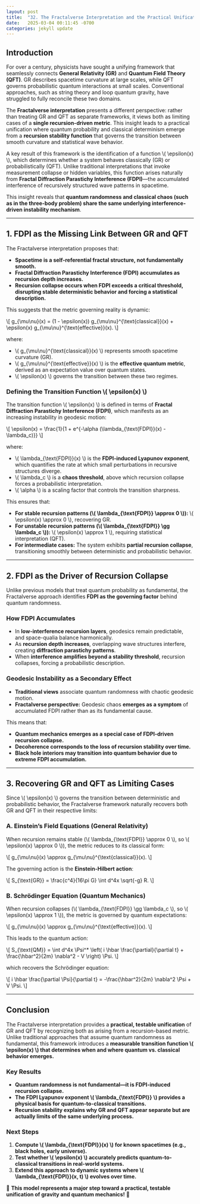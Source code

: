 ```yaml
---
layout: post
title:  "32. The Fractalverse Interpretation and the Practical Unification of General Relativity and Quantum Field Theory"
date:   2025-03-04 00:11:45 -0700
categories: jekyll update
---
```


<script type="text/javascript" async
  src="https://cdn.jsdelivr.net/npm/mathjax@3/es5/tex-mml-chtml.js"></script>

## Introduction

For over a century, physicists have sought a unifying framework that seamlessly connects **General Relativity (GR)** and **Quantum Field Theory (QFT)**. GR describes spacetime curvature at large scales, while QFT governs probabilistic quantum interactions at small scales. Conventional approaches, such as string theory and loop quantum gravity, have struggled to fully reconcile these two domains.

The **Fractalverse interpretation** presents a different perspective: rather than treating GR and QFT as separate frameworks, it views both as limiting cases of a **single recursion-driven metric**. This insight leads to a practical unification where quantum probability and classical determinism emerge from a **recursion stability function** that governs the transition between smooth curvature and statistical wave behavior.

A key result of this framework is the identification of a function \\( \epsilon(x) \\), which determines whether a system behaves classically (GR) or probabilistically (QFT). Unlike traditional interpretations that invoke measurement collapse or hidden variables, this function arises naturally from **Fractal Diffraction Parastichy Interference (FDPI)**—the accumulated interference of recursively structured wave patterns in spacetime.

This insight reveals that **quantum randomness and classical chaos (such as in the three-body problem) share the same underlying interference-driven instability mechanism**.

---

## 1. FDPI as the Missing Link Between GR and QFT

The Fractalverse interpretation proposes that:

- **Spacetime is a self-referential fractal structure, not fundamentally smooth.**
- **Fractal Diffraction Parastichy Interference (FDPI) accumulates as recursion depth increases.**
- **Recursion collapse occurs when FDPI exceeds a critical threshold, disrupting stable deterministic behavior and forcing a statistical description.**

This suggests that the metric governing reality is dynamic:

\\[
g_{\mu\nu}(x) = (1 - \epsilon(x)) g_{\mu\nu}^{\text{classical}}(x) + \epsilon(x) g_{\mu\nu}^{\text{effective}}(x).
\\]

where:

- \\( g_{\mu\nu}^{\text{classical}}(x) \\) represents smooth spacetime curvature (GR).
- \\( g_{\mu\nu}^{\text{effective}}(x) \\) is the **effective quantum metric**, derived as an expectation value over quantum states.
- \\( \epsilon(x) \\) governs the transition between these two regimes.

### Defining the Transition Function \\( \epsilon(x) \\)

The transition function \\( \epsilon(x) \\) is defined in terms of **Fractal Diffraction Parastichy Interference (FDPI)**, which manifests as an increasing instability in geodesic motion:

\\[
\epsilon(x) = \frac{1}{1 + e^{-\alpha (\lambda_{\text{FDPI}}(x) - \lambda_c)}}
\\]

where:

- \\( \lambda_{\text{FDPI}}(x) \\) is the **FDPI-induced Lyapunov exponent**, which quantifies the rate at which small perturbations in recursive structures diverge.
- \\( \lambda_c \\) is a **chaos threshold**, above which recursion collapse forces a probabilistic interpretation.
- \\( \alpha \\) is a scaling factor that controls the transition sharpness.

This ensures that:

- **For stable recursion patterns (\\( \lambda_{\text{FDPI}} \approx 0 \\)):** \\( \epsilon(x) \approx 0 \\), recovering GR.
- **For unstable recursion patterns (\\( \lambda_{\text{FDPI}} \gg \lambda_c \\)):** \\( \epsilon(x) \approx 1 \\), requiring statistical interpretation (QFT).
- **For intermediate cases:** The system exhibits **partial recursion collapse**, transitioning smoothly between deterministic and probabilistic behavior.

---

## 2. FDPI as the Driver of Recursion Collapse

Unlike previous models that treat quantum probability as fundamental, the Fractalverse approach identifies **FDPI as the governing factor** behind quantum randomness.

### **How FDPI Accumulates**
- In **low-interference recursion layers**, geodesics remain predictable, and space-qualia balance harmonically.
- As **recursion depth increases**, overlapping wave structures interfere, creating **diffraction parastichy patterns**.
- When **interference amplifies beyond a stability threshold**, recursion collapses, forcing a probabilistic description.

### **Geodesic Instability as a Secondary Effect**
- **Traditional views** associate quantum randomness with chaotic geodesic motion.
- **Fractalverse perspective:** Geodesic chaos **emerges as a symptom** of accumulated FDPI rather than as its fundamental cause.

This means that:

- **Quantum mechanics emerges as a special case of FDPI-driven recursion collapse.**
- **Decoherence corresponds to the loss of recursion stability over time.**
- **Black hole interiors may transition into quantum behavior due to extreme FDPI accumulation.**

---

## 3. Recovering GR and QFT as Limiting Cases

Since \\( \epsilon(x) \\) governs the transition between deterministic and probabilistic behavior, the Fractalverse framework naturally recovers both GR and QFT in their respective limits:

### **A. Einstein’s Field Equations (General Relativity)**

When recursion remains stable (\\( \lambda_{\text{FDPI}} \approx 0 \\), so \\( \epsilon(x) \approx 0 \\)), the metric reduces to its classical form:

\\[
g_{\mu\nu}(x) \approx g_{\mu\nu}^{\text{classical}}(x).
\\]

The governing action is the **Einstein-Hilbert action**:

\\[
S_{\text{GR}} = \frac{c^4}{16\pi G} \int d^4x \sqrt{-g} R.
\\]

### **B. Schrödinger Equation (Quantum Mechanics)**

When recursion collapses (\\( \lambda_{\text{FDPI}} \gg \lambda_c \\), so \\( \epsilon(x) \approx 1 \\)), the metric is governed by quantum expectations:

\\[
g_{\mu\nu}(x) \approx g_{\mu\nu}^{\text{effective}}(x).
\\]

This leads to the quantum action:

\\[
S_{\text{QM}} = \int d^4x \Psi^* \left( i \hbar \frac{\partial}{\partial t} + \frac{\hbar^2}{2m} \nabla^2 - V \right) \Psi.
\\]

which recovers the Schrödinger equation:

\\[
i \hbar \frac{\partial \Psi}{\partial t} = -\frac{\hbar^2}{2m} \nabla^2 \Psi + V \Psi.
\\]

---

## Conclusion

The Fractalverse interpretation provides a **practical, testable unification** of GR and QFT by recognizing both as arising from a recursion-based metric. Unlike traditional approaches that assume quantum randomness as fundamental, this framework introduces a **measurable transition function \\( \epsilon(x) \\) that determines when and where quantum vs. classical behavior emerges.**

### **Key Results**
- **Quantum randomness is not fundamental—it is FDPI-induced recursion collapse.**
- **The FDPI Lyapunov exponent \\( \lambda_{\text{FDPI}} \\) provides a physical basis for quantum-to-classical transitions.**
- **Recursion stability explains why GR and QFT appear separate but are actually limits of the same underlying process.**

### **Next Steps**
1. **Compute \\( \lambda_{\text{FDPI}}(x) \\) for known spacetimes (e.g., black holes, early universe).**
2. **Test whether \\( \epsilon(x) \\) accurately predicts quantum-to-classical transitions in real-world systems.**
3. **Extend this approach to dynamic systems where \\( \lambda_{\text{FDPI}}(x, t) \\) evolves over time.**

🚀 **This model represents a major step toward a practical, testable unification of gravity and quantum mechanics!** 🚀
